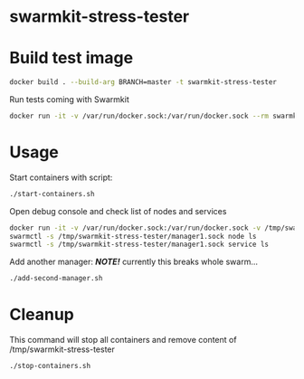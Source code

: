 # swarmkit-stress-tester
# Build test image
```bash
docker build . --build-arg BRANCH=master -t swarmkit-stress-tester
```

Run tests coming with Swarmkit
```bash
docker run -it -v /var/run/docker.sock:/var/run/docker.sock --rm swarmkit-stress-tester make all
```

# Usage
Start containers with script:
```bash
./start-containers.sh
```

Open debug console and check list of nodes and services
```bash
docker run -it -v /var/run/docker.sock:/var/run/docker.sock -v /tmp/swarmkit-stress-tester:/tmp/swarmkit-stress-tester --rm --name debug swarmkit-stress-tester bash
swarmctl -s /tmp/swarmkit-stress-tester/manager1.sock node ls
swarmctl -s /tmp/swarmkit-stress-tester/manager1.sock service ls
```

Add another manager:
***NOTE!*** currently this breaks whole swarm...
```bash
./add-second-manager.sh
```


# Cleanup
This command will stop all containers and remove content of /tmp/swarmkit-stress-tester
```bash
./stop-containers.sh
```
